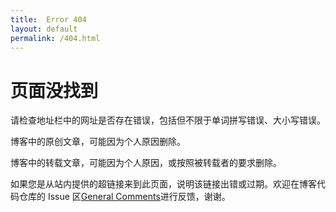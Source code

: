 ```yaml
---
title:  Error 404
layout: default
permalink: /404.html
---
```


# 页面没找到

请检查地址栏中的网址是否存在错误，包括但不限于单词拼写错误、大小写错误。

博客中的原创文章，可能因为个人原因删除。

博客中的转载文章，可能因为个人原因，或按照被转载者的要求删除。

如果您是从站内提供的超链接来到此页面，说明该链接出错或过期。欢迎在博客代码仓库的 Issue 区[General Comments](https://github.com/MountAye/blog/milestone/1)进行反馈，谢谢。
